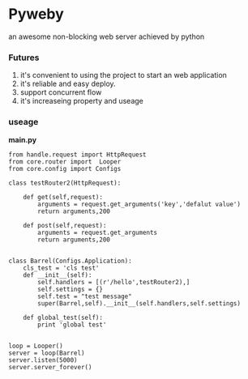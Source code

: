 # Pyweby
an awesome non-blocking web server achieved by python


### Futures
1. it's convenient to using the project to start an web application
1. it's reliable and easy deploy.
1. support concurrent flow
1. it's increaseing property and useage 


### useage

**main.py**
```
from handle.request import HttpRequest
from core.router import  Looper
from core.config import Configs

class testRouter2(HttpRequest):

    def get(self,request):
        arguments = request.get_arguments('key','defalut value')
        return arguments,200

    def post(self,request):
        arguments = request.get_arguments
        return arguments,200


class Barrel(Configs.Application):
    cls_test = 'cls test'
    def __init__(self):
        self.handlers = [(r'/hello',testRouter2),]
        self.settings = {}
        self.test = "test message"
        super(Barrel,self).__init__(self.handlers,self.settings)

    def global_test(self):
        print 'global test'


loop = Looper() 
server = loop(Barrel)
server.listen(5000)
server.server_forever()

```
